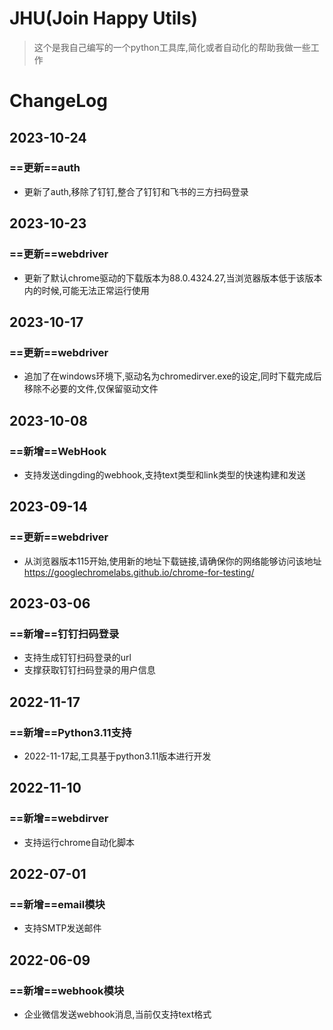 # JHU(Join Happy Utils)
> 这个是我自己编写的一个python工具库,简化或者自动化的帮助我做一些工作

# ChangeLog
## 2023-10-24
### ==更新==auth
- 更新了auth,移除了钉钉,整合了钉钉和飞书的三方扫码登录

## 2023-10-23
### ==更新==webdriver
- 更新了默认chrome驱动的下载版本为88.0.4324.27,当浏览器版本低于该版本内的时候,可能无法正常运行使用

## 2023-10-17
### ==更新==webdriver
- 追加了在windows环境下,驱动名为chromedirver.exe的设定,同时下载完成后移除不必要的文件,仅保留驱动文件


## 2023-10-08
### ==新增==WebHook
- 支持发送dingding的webhook,支持text类型和link类型的快速构建和发送

## 2023-09-14
### ==更新==webdriver
- 从浏览器版本115开始,使用新的地址下载链接,请确保你的网络能够访问该地址 https://googlechromelabs.github.io/chrome-for-testing/

## 2023-03-06
### ==新增==钉钉扫码登录
- 支持生成钉钉扫码登录的url
- 支撑获取钉钉扫码登录的用户信息

## 2022-11-17
### ==新增==Python3.11支持
- 2022-11-17起,工具基于python3.11版本进行开发

## 2022-11-10
### ==新增==webdirver
- 支持运行chrome自动化脚本
 
## 2022-07-01
### ==新增==email模块
- 支持SMTP发送邮件

## 2022-06-09
### ==新增==webhook模块
- 企业微信发送webhook消息,当前仅支持text格式
